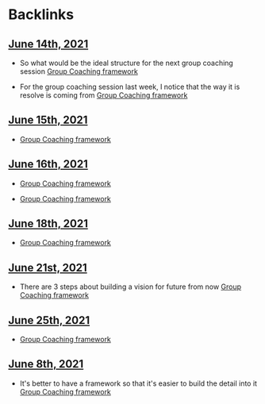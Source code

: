 
# Backlinks
## [June 14th, 2021](<June 14th, 2021.md>)
- So what would be the ideal structure for the next group coaching session [Group Coaching framework](<Group Coaching framework.md>)

- For the group coaching session last week, I notice that the way it is resolve is coming from [Group Coaching framework](<Group Coaching framework.md>)

## [June 15th, 2021](<June 15th, 2021.md>)
- [Group Coaching framework](<Group Coaching framework.md>)

## [June 16th, 2021](<June 16th, 2021.md>)
- [Group Coaching framework](<Group Coaching framework.md>)

- [Group Coaching framework](<Group Coaching framework.md>)

## [June 18th, 2021](<June 18th, 2021.md>)
- [Group Coaching framework](<Group Coaching framework.md>)

## [June 21st, 2021](<June 21st, 2021.md>)
- There are 3 steps about building a vision for future from now [Group Coaching framework](<Group Coaching framework.md>)

## [June 25th, 2021](<June 25th, 2021.md>)
- [Group Coaching framework](<Group Coaching framework.md>)

## [June 8th, 2021](<June 8th, 2021.md>)
- It's better to have a framework so that it's easier to build the detail into it [Group Coaching framework](<Group Coaching framework.md>)

